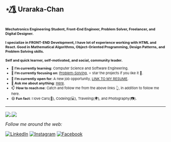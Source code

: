 ## ⋆˚🌺⃤ Uraraka-Chan
<div align=left style="font-size:11px;">
    <br>
    <p>
        <strong>
            Mechatronics Engineering Student, Front-End Engineer, Problem Solver, Freelancer, and Digital Designer.<br><br>
            I specialize in FRONT-END Development, I have lot of experience working with HTML and React. Good in Mathematical Algorithms, Object-Oriented Programming, Design Patterns, and Problem Solving skills.<br><br>
            Self and quick learner, self-motivated, and social, community leader.
            </strong>
    </p>
    <ul>
        <li>🌱 <b>I’m currently learning</b>: Computer Science and Software Engineering.</li>
        <li>🎯 <b>I’m currently focusing on</b>: <a href="https://ahmedfathydev.github.io/Problem-Solving/">Problem-Solving</a>, ⭐️ star the projects if you like it 🤩.</li>
        <li>🤔 <b>I’m currently open for</b>: A new job opportunity, <a href="https://flowcv.io/resume/feedback/lMhKFXfgJjf8">LINK TO MY RESUME</a>.</li>
        <li>💬 <b>Ask me about anything</b>: <a href="https://github.com/ahmedfathydev/uraraka-chan/issues">Here</a>.</li>
        <li>📫 <b>How to reach me</b>: Catch and follow me from the above links 👆, in addition to follow me here.</li>
        <li>😄 <b>Fun fact</b>: I love Cars(🚗), Codeing(💻), Traveling(🌍), and Photography(📷).</li>
    </ul>
</div>

------

<a href="https://github.com/Uraraka-Chan/github-readme-stats">
  <img align="center" src="(https://github-readme-stats.vercel.app/api/top-langs/?username=Uraraka-Chan&show_icons=true&theme=radical" />
</a>
<a href="https://github.com/Uraraka-Chan/github-readme-stats">
  <img align="center" src="https://github-readme-stats.vercel.app/api?username=Uraraka-Chan&show_icons=true&theme=radical" />
</a>



<i>Follow me around the web:</i><br>


<a href="https://www.linkedin.com/in/jorge-garcia-6a8210229/" target="_blank"><img src="https://img.shields.io/badge/LinkedIn-%230077B5.svg?&style=flat-square&logo=linkedin&logoColor=white" alt="LinkedIn"></a>
<a href="https://www.instagram.com/jorgydev" target="_blank"><img src="https://img.shields.io/badge/Instagram-%23E4405F.svg?&style=flat-square&logo=instagram&logoColor=white" alt="Instagram"></a>
<a href="https://www.facebook.com/jorgeadolfo.garciagarcia/" target="_blank"><img src="https://img.shields.io/badge/Facebook-%231877F2.svg?&style=flat-square&logo=facebook&logoColor=white" alt="Facebook"></a>
